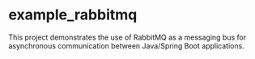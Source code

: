 # example_rabbitmq
This project demonstrates the use of RabbitMQ as a messaging bus for asynchronous communication between Java/Spring Boot applications.
